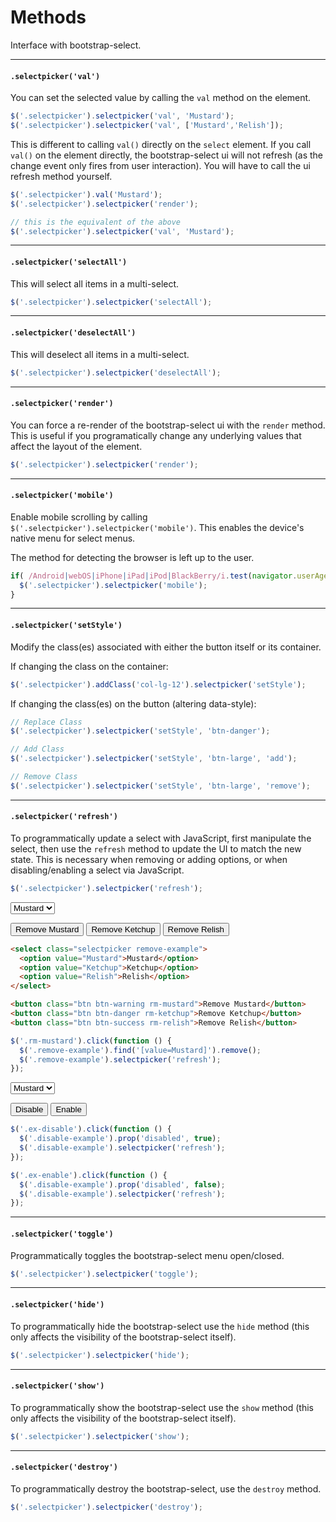 # Methods

Interface with bootstrap-select.

---

#### `.selectpicker('val')`

You can set the selected value by calling the `val` method on the element.

```js
$('.selectpicker').selectpicker('val', 'Mustard');
$('.selectpicker').selectpicker('val', ['Mustard','Relish']);
```

This is different to calling `val()` directly on the `select` element. If you call `val()` on the element directly, the bootstrap-select ui will not refresh (as the change event only fires from user interaction). You will have to call the ui refresh method yourself.

```js
$('.selectpicker').val('Mustard');
$('.selectpicker').selectpicker('render');

// this is the equivalent of the above
$('.selectpicker').selectpicker('val', 'Mustard');
```

---

#### `.selectpicker('selectAll')`

This will select all items in a multi-select.

```js
$('.selectpicker').selectpicker('selectAll');
```

---

#### `.selectpicker('deselectAll')`

This will deselect all items in a multi-select.

```js
$('.selectpicker').selectpicker('deselectAll');
```

---

#### `.selectpicker('render')`

You can force a re-render of the bootstrap-select ui with the `render` method. This is useful if you programatically change any underlying values that affect the layout of the element.

```js
$('.selectpicker').selectpicker('render');
```

---

#### `.selectpicker('mobile')`

Enable mobile scrolling by calling `$('.selectpicker').selectpicker('mobile')`. This enables the device's native menu for select menus.

The method for detecting the browser is left up to the user.

```js
if( /Android|webOS|iPhone|iPad|iPod|BlackBerry/i.test(navigator.userAgent) ) {
  $('.selectpicker').selectpicker('mobile');
}
```

---

#### `.selectpicker('setStyle')`

Modify the class(es) associated with either the button itself or its container.

If changing the class on the container:

```js
$('.selectpicker').addClass('col-lg-12').selectpicker('setStyle');
```

If changing the class(es) on the button (altering data-style):

```js
// Replace Class
$('.selectpicker').selectpicker('setStyle', 'btn-danger');

// Add Class
$('.selectpicker').selectpicker('setStyle', 'btn-large', 'add');

// Remove Class
$('.selectpicker').selectpicker('setStyle', 'btn-large', 'remove');
```


---

#### `.selectpicker('refresh')`

To programmatically update a select with JavaScript, first manipulate the select, then use the `refresh` method to 
update the UI to match the new state. This is necessary when removing or adding options, or when disabling/enabling a 
select via JavaScript.

```js
$('.selectpicker').selectpicker('refresh');
```

<div class="bs-docs-example">
  <div class="form-group">
    <select class="selectpicker remove-example">
      <option value="Mustard">Mustard</option>
      <option value="Ketchup">Ketchup</option>
      <option value="Relish">Relish</option>
    </select>
  </div>

  <button class="btn btn-warning rm-mustard">Remove Mustard</button>
  <button class="btn btn-danger rm-ketchup">Remove Ketchup</button>
  <button class="btn btn-success rm-relish">Remove Relish</button>
</div>

```html
<select class="selectpicker remove-example">
  <option value="Mustard">Mustard</option>
  <option value="Ketchup">Ketchup</option>
  <option value="Relish">Relish</option>
</select>

<button class="btn btn-warning rm-mustard">Remove Mustard</button>
<button class="btn btn-danger rm-ketchup">Remove Ketchup</button>
<button class="btn btn-success rm-relish">Remove Relish</button>
```
```js
$('.rm-mustard').click(function () {
  $('.remove-example').find('[value=Mustard]').remove();
  $('.remove-example').selectpicker('refresh');
});
```

<div class="bs-docs-example">
  <div class="form-group">
    <select class="selectpicker disable-example">
      <option value="Mustard">Mustard</option>
      <option value="Ketchup">Ketchup</option>
      <option value="Relish">Relish</option>
    </select>
  </div>

  <button class="btn btn-default ex-disable"><i class="icon-remove"></i> Disable</button>
  <button class="btn btn-default ex-enable"><i class="icon-ok"></i> Enable</button>
</div>

```js
$('.ex-disable').click(function () {
  $('.disable-example').prop('disabled', true);
  $('.disable-example').selectpicker('refresh');
});

$('.ex-enable').click(function () {
  $('.disable-example').prop('disabled', false);
  $('.disable-example').selectpicker('refresh');
});
```

<script type="text/javascript">
  window.onload = function () {
    var $re = $('.remove-example'),
        $de = $('.disable-example');

    $('.rm-mustard').click(function () {
      $re.find('[value=Mustard]').remove();
      $re.selectpicker('refresh');
    });
    $('.rm-ketchup').click(function () {
      $re.find('[value=Ketchup]').remove();
      $re.selectpicker('refresh');
    });
    $('.rm-relish').click(function () {
      $re.find('[value=Relish]').remove();
      $re.selectpicker('refresh');
    });
    $('.ex-disable').click(function () {
      $de.prop('disabled', true);
      $de.selectpicker('refresh');
    });
    $('.ex-enable').click(function () {
      $de.prop('disabled', false);
      $de.selectpicker('refresh');
    });
  };
</script>

---

#### `.selectpicker('toggle')`

Programmatically toggles the bootstrap-select menu open/closed.

```js
$('.selectpicker').selectpicker('toggle');
```

---

#### `.selectpicker('hide')`

To programmatically hide the bootstrap-select use the `hide` method (this only affects the visibility of the bootstrap-select itself).

```js
$('.selectpicker').selectpicker('hide');
```

---

#### `.selectpicker('show')`

To programmatically show the bootstrap-select use the `show` method (this only affects the visibility of the bootstrap-select itself).

```js
$('.selectpicker').selectpicker('show');
```

---

#### `.selectpicker('destroy')`

To programmatically destroy the bootstrap-select, use the `destroy` method.

```js
$('.selectpicker').selectpicker('destroy');
```

